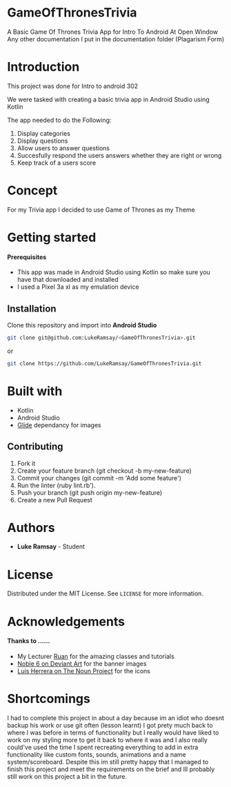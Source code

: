 # GameOfThronesTrivia
 A Basic Game Of Thrones Trivia App for Intro To Android At Open Window
 Any other documentation I put in the documentation folder (Plagarism Form)

# Introduction
This project was done for Intro to android 302

We were tasked with creating a basic trivia app in Android Studio using Kotlin

The app needed to do the Following:
1. Display categories
2. Display questions
3. Allow users to answer questions
4. Succesfully respond the users answers whether they are right or wrong
5. Keep track of a users score

# Concept
For my Trivia app I decided to use Game of Thrones as my Theme 

# Getting started
#### Prerequisites

* This app was made in Android Studio using Kotlin so make sure you have that downloaded and installed
* I used a Pixel 3a xl as my emulation device

## Installation
Clone this repository and import into **Android Studio**
```bash
git clone git@github.com:LukeRamsay/<GameOfThronesTrivia>.git
```
or

```sh
git clone https://github.com/LukeRamsay/GameOfThronesTrivia.git
```

# Built with

* Kotlin
* Android Studio
* [Glide](https://github.com/bumptech/glide) dependancy for images 


## Contributing

1. Fork it
2. Create your feature branch (git checkout -b my-new-feature)
3. Commit your changes (git commit -m 'Add some feature')
4. Run the linter (ruby lint.rb').
5. Push your branch (git push origin my-new-feature)
6. Create a new Pull Request

# Authors
 * **Luke Ramsay** - Student

# License 
Distributed under the MIT License. See `LICENSE` for more information.

# Acknowledgements
#### Thanks to ......

* My Lecturer [Ruan](https://github.com/RuanOW) for the amazing classes and tutorials
* [Noble 6 on Deviant Art](https://www.deviantart.com/noble--6/gallery/52327567/game-of-thrones) for the banner images
* [Luis Herrera on The Noun Project](https://thenounproject.com/lui355/) for the icons

# Shortcomings
I had to complete this project in about a day because im an idiot who doesnt backup his work or use git often (lesson learnt) I got prety much back to where I was before in terms of functionality but I really would have liked to work on my styling more to get it back to where it was and I also really could've used the time I spent recreating everything to add in extra functionality like custom fonts, sounds, animations and a name system/scoreboard. Despite this im still pretty happy that I managed to finish this project and meet the requirements on the brief and Ill probably still work on this project a bit in the future.
